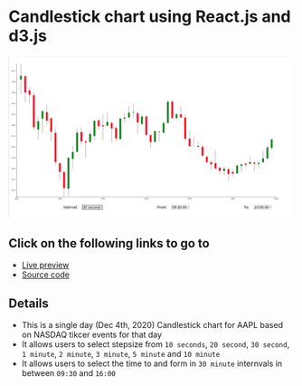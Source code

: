 # Candlestick chart using React.js and d3.js

![Preview](https://github.com/garys-io/garys-io-candlestick-chart-d3/blob/main/preview.png)

## Click on the following links to go to

- [Live preview](https://garys-io.github.io/garys-io-candlestick-chart-d3/)
- [Source code](https://github.com/garys-io/garys-io-candlestick-chart-d3)

## Details

- This is a single day (Dec 4th, 2020) Candlestick chart for AAPL based on NASDAQ tikcer events for that day
- It allows users to select stepsize from `10 seconds`, `20 second`, `30 second`, `1 minute`, `2 minute`, `3 minute`, `5 minute` and `10 minute`
- It allows users to select the time to and form in `30 minute` internvals in between `09:30` and `16:00`
